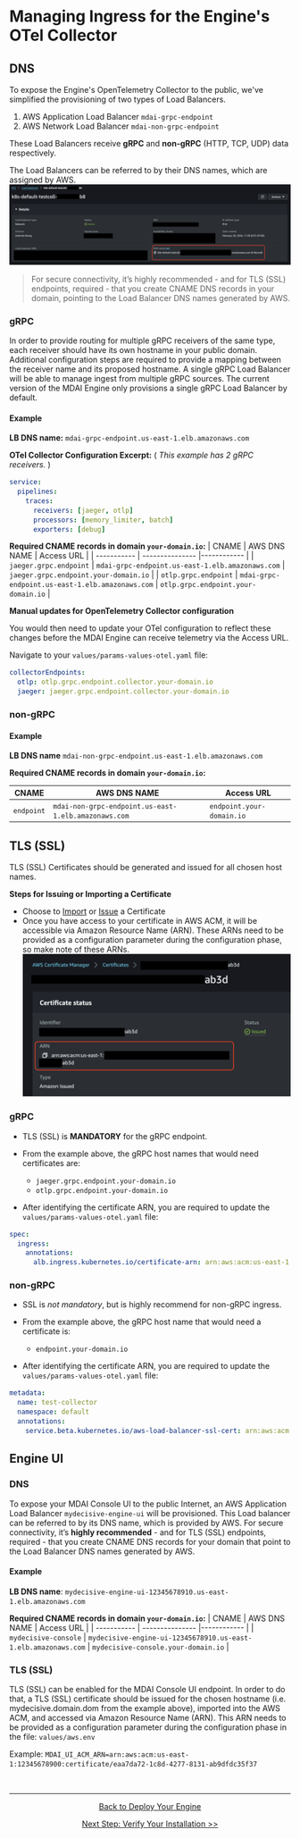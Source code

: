# Managing Ingress for the Engine's OTel Collector 

<!-- toc -->

## DNS

To expose the Engine's OpenTelemetry Collector to the public, we've simplified the provisioning of two types of Load Balancers.

1. AWS Application Load Balancer `mdai-grpc-endpoint`
2. AWS Network Load Balancer `mdai-non-grpc-endpoint`

These Load Balancers receive **gRPC** and **non-gRPC** (HTTP, TCP, UDP) data respectively.

The Load Balancers can be referred to by their DNS names, which are assigned by AWS. [![DNS LB Names](../../media/load-balancers.png)](../../media/load-balancers.png)

> For secure connectivity, it’s highly recommended - and for TLS (SSL) endpoints, required - that you create CNAME DNS records in your domain, pointing to the Load Balancer DNS names generated by AWS.

### gRPC

In order to provide routing for multiple gRPC receivers of the same type, each receiver should have its own hostname in your public domain. Additional configuration steps are required to provide a mapping between the receiver name and its proposed hostname. A single gRPC Load Balancer will be able to manage ingest from multiple gRPC sources. The current version of the MDAI Engine only provisions a single gRPC Load Balancer by default.

#### Example

**LB DNS name:**
`mdai-grpc-endpoint.us-east-1.elb.amazonaws.com`

**OTel Collector Configuration Excerpt:**
( _This example has 2 gRPC receivers._ )

```yaml
service:
  pipelines:
    traces:
      receivers: [jaeger, otlp]
      processors: [memory_limiter, batch]
      exporters: [debug]
```

**Required CNAME records in domain `your-domain.io`:**
| CNAME | AWS DNS NAME | Access URL |
| ----------- | --------------- |------------ |
| `jaeger.grpc.endpoint` | `mdai-grpc-endpoint.us-east-1.elb.amazonaws.com` | `jaeger.grpc.endpoint.your-domain.io` |
| `otlp.grpc.endpoint` | `mdai-grpc-endpoint.us-east-1.elb.amazonaws.com` | `otlp.grpc.endpoint.your-domain.io` |

**Manual updates for OpenTelemetry Collector configuration**

You would then need to update your OTel configuration to reflect these changes before the MDAI Engine can receive telemetry via the Access URL.

Navigate to your `values/params-values-otel.yaml` file:

```yaml
collectorEndpoints:
  otlp: otlp.grpc.endpoint.collector.your-domain.io
  jaeger: jaeger.grpc.endpoint.collector.your-domain.io
```

### non-gRPC

#### Example

**LB DNS name**
`mdai-non-grpc-endpoint.us-east-1.elb.amazonaws.com`

**Required CNAME records in domain `your-domain.io`:**

| CNAME      | AWS DNS NAME                                         | Access URL                |
| ---------- | ---------------------------------------------------- | ------------------------- |
| `endpoint` | `mdai-non-grpc-endpoint.us-east-1.elb.amazonaws.com` | `endpoint.your-domain.io` |

## TLS (SSL)

TLS (SSL) Certificates should be generated and issued for all chosen host names.

**Steps for Issuing or Importing a Certificate**

- Choose to [Import](https://docs.aws.amazon.com/acm/latest/userguide/import-certificate-api-cli.html) or [Issue](https://docs.aws.amazon.com/acm/latest/userguide/gs.html) a Certificate
- Once you have access to your certificate in AWS ACM, it will be accessible via Amazon Resource Name (ARN). These ARNs need to be provided as a configuration parameter during the configuration phase, so make note of these ARNs. [![ACM ARN](../../media/acm-certificates.png)](../../media/acm-certificates.png)

### gRPC

- TLS (SSL) is **MANDATORY** for the gRPC endpoint.

- From the example above, the gRPC host names that would need certificates are:

  - `jaeger.grpc.endpoint.your-domain.io`
  - `otlp.grpc.endpoint.your-domain.io`

- After identifying the certificate ARN, you are required to update the `values/params-values-otel.yaml` file:

```yaml
spec:
  ingress:
    annotations:
      alb.ingress.kubernetes.io/certificate-arn: arn:aws:acm:us-east-1:1234567890:certificate/th15-15-@n-@ut0g3n3r@ted-numb3r
```

### non-gRPC

- SSL is _not mandatory_, but is highly recommend for non-gRPC ingress.

- From the example above, the gRPC host name that would need a certificate is:

  - `endpoint.your-domain.io`

- After identifying the certificate ARN, you are required to update the `values/params-values-otel.yaml` file:

```yaml
metadata:
  name: test-collector
  namespace: default
  annotations:
	service.beta.kubernetes.io/aws-load-balancer-ssl-cert: arn:aws:acm:us-east-1:1234567890:certificate/th15-15-@n-@ut0g3n3r@ted-numb3r
```

## Engine UI

### DNS

To expose your MDAI Console UI to the public Internet, an AWS Application Load Balancer `mydecisive-engine-ui` will be provisioned.
This Load balancer can be referred to by its DNS name, which is provided by AWS. For secure connectivity, it’s **highly recommended** - and for TLS (SSL) endpoints, required - that you create CNAME DNS records for your domain that point to the Load Balancer DNS names generated by AWS.

#### Example

**LB DNS name**: `mydecisive-engine-ui-12345678910.us-east-1.elb.amazonaws.com`

**Required CNAME records in domain `your-domain.io`:**
| CNAME | AWS DNS NAME | Access URL |
| ----------- | --------------- |------------ |
| `mydecisive-console` | `mydecisive-engine-ui-12345678910.us-east-1.elb.amazonaws.com` | `mydecisive-console.your-domain.io` |

### TLS (SSL)

TLS (SSL) can be enabled for the MDAI Console UI endpoint. In order to do that, a TLS (SSL) certificate should be issued for the chosen hostname (i.e. mydecisive.domain.dom from the example above), imported into the AWS ACM, and accessed via Amazon Resource Name (ARN).
This ARN needs to be provided as a configuration parameter during the configuration phase in the file: `values/aws.env`

Example:
`MDAI_UI_ACM_ARN=arn:aws:acm:us-east-1:12345678900:certificate/eaa7da72-1c8d-4277-8131-ab9dfdc35f37`

<br />

----

<p style="text-align: center;">
  <a href="./deploy.md">Back to Deploy Your Engine</a>
</p>
<p style="text-align: center;">
  <a href="./verify.md">Next Step: Verify Your Installation >></a>
</p>
